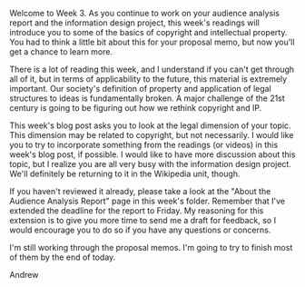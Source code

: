 Welcome to Week 3. As you continue to work on your audience analysis report and the information design project, this week's readings will introduce you to some of the basics of copyright and intellectual property. You had to think a little bit about this for your proposal memo, but now you'll get a chance to learn more.

There is a lot of reading this week, and I understand if you can't get through all of it, but in terms of applicability to the future, this material is extremely important. Our society's definition of property and application of legal structures to ideas is fundamentally broken. A major challenge of the 21st century is going to be figuring out how we rethink copyright and IP. 

This week's blog post asks you to look at the legal dimension of your topic. This dimension may be related to copyright, but not necessarily. I would like you to try to incorporate something from the readings (or videos) in this week's blog post, if possible. I would like to have more discussion about this topic, but I realize you are all very busy with the information design project. We'll definitely be returning to it in the Wikipedia unit, though.

If you haven't reviewed it already, please take a look at the "About the Audience Analysis Report" page in this week's folder. Remember that I've extended the deadline for the report to Friday. My reasoning for this extension is to give you more time to send me a draft for feedback, so I would encourage you to do so if you have any questions or concerns.

I'm still working through the proposal memos. I'm going to try to finish most of them by the end of today.

Andrew